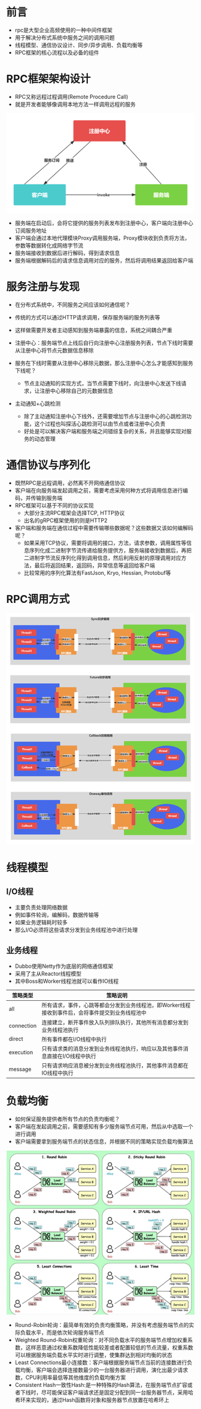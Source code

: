 # 前言

- rpc是大型企业高频使用的一种中间件框架
- 用于解决分布式系统中服务之间的调用问题
- 线程模型、通信协议设计、同步/异步调用、负载均衡等
- RPC框架的核心流程以及必备的组件

# RPC框架架构设计

- RPC又称远程过程调用(Remote Procedure Call)
- 就是开发者能够像调用本地方法一样调用远程的服务

![](./images/RPC架构设计.png)

- 服务端在启动后，会将它提供的服务列表发布到注册中心，客户端向注册中心订阅服务地址
- 客户端会通过本地代理模块Proxy调用服务端，Proxy模块收到负责将方法，参数等数据转化成网络字节流
- 服务端接收到数据后进行解码，得到请求信息
- 服务端根据解码后的请求信息调用对应的服务，然后将调用结果返回给客户端

# 服务注册与发现

- 在分布式系统中，不同服务之间应该如何通信呢？
- 传统的方式可以通过HTTP请求调用，保存服务端的服务列表等
- 这样做需要开发者主动感知到服务端暴露的信息，系统之间耦合严重

- 注册中心：服务端节点上线后自行向注册中心注册服务列表，节点下线时需要从注册中心将节点元数据信息移除
- 服务在下线时需要从注册中心移除元数据，那么注册中心怎么才能感知到服务下线呢？
  - 节点主动通知的实现方式，当节点需要下线时，向注册中心发送下线请求，让注册中心移除自己的元数据信息
- 主动通知+心跳检测
  - 除了主动通知注册中心下线外，还需要增加节点与注册中心的心跳检测功能，这个过程也叫探活心跳检测可以由节点或者注册中心负责
  - 好处是可以解决客户端和服务端之间错综复杂的关系，并且能够实现对服务的动态管理

# 通信协议与序列化

- 既然RPC是远程调用，必然离不开网络通信协议
- 客户端在向服务端发起调用之前，需要考虑采用何种方式将调用信息进行编码，并传输到服务端
- RPC框架可以基于不同的协议实现
  - 大部分主流RPC框架会选择TCP, HTTP协议
  - 出名的gRPC框架使用的则是HTTP2
- 客户端和服务端在通信过程中需要传输哪些数据呢？这些数据又该如何编解码呢？
  - 如果采用TCP协议，需要将调用的接口，方法，请求参数，调用属性等信息序列化成二进制字节流传递给服务提供方，服务端接收到数据后，再把二进制字节流反序列化得到调用信息，然后利用反射的原理调用对应方法，最后将返回结果，返回码，异常信息等返回给客户端
  - 比较常用的序列化算法有FastJson, Kryo, Hessian, Protobuf等

# RPC调用方式

![](./images/RPC调用方式.png)

# 线程模型

## I/O线程

- 主要负责处理网络数据
- 例如事件轮询，编解码，数据传输等
- 如果业务逻辑耗时较多
- 那么I/O必须将这些请求分发到业务线程池中进行处理

## 业务线程

- Dubbo使用Netty作为底层的网络通信框架
- 采用了主从Reactor线程模型
- 其中Boss和Worker线程池就可以看作IO线程

| 策略类型   | 策略说明                                                     |
| ---------- | ------------------------------------------------------------ |
| all        | 所有请求，事件，心跳等都会分发到业务线程池，即Worker线程接收到事件后，会将事件提交到业务线程池中 |
| connection | 连接建立，断开事件放入队列排队执行，其他所有消息都分发到业务线程池执行 |
| direct     | 所有事件都在I/O线程中执行                                    |
| execution  | 只有请求类的消息分发到业务线程池执行，响应以及其他事件消息直接在I/O线程中执行 |
| message    | 只有请求响应消息被分发到业务线程池执行，其他事件消息都在IO线程中执行 |

# 负载均衡

- 如何保证服务提供者所有节点的负责均衡呢？
- 客户端在发起调用之前，需要感知有多少服务端节点可用，然后从中选取一个进行调用
- 客户端需要拿到服务端节点的状态信息，并根据不同的策略实现负载均衡算法

![image-20240816231414148](./images/image-20240816231414148.png)

- Round-Robin轮询：最简单有效的负责均衡策略，并没有考虑服务端节点的实际负载水平，而是依次轮询服务端节点
- Weighted Round-Robin权重轮询：对不同负载水平的服务端节点增加权重系数，这样恶意通过权重系数降低性能较差或者配置较低的节点流量，权重系数可以根据服务端负载水平实时进行调整，使集群达到相对均衡的状态
- Least Connections最小连接数：客户端根据服务端节点当前的连接数进行负载均衡，客户端会选择连接数最少的一台服务器进行调用，演化出最少请求数，CPU利用率最低等其他维度的负载均衡方案
- Consistent Hash一致性Hash:是一种特殊的Hash算法，在服务端节点扩容或者下线时，尽可能保证客户端请求还是固定分配到同一台服务器节点，采用哈希环来实现的，通过Hash函数将对象和服务器节点放置在哈希环上
